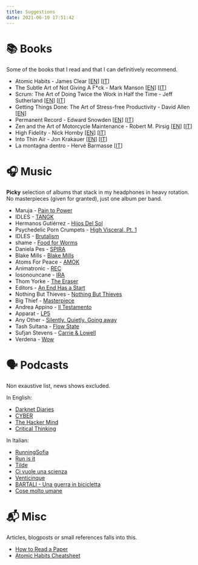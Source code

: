 ```yaml
---
title: Suggestions
date: 2021-06-10 17:51:42
---
```


# 📚 Books
Some of the books that I read and that I can definitively recommend.

- Atomic Habits -  James Clear 
\[[EN](https://www.amazon.it/Atomic-Habits-Proven-Build-Break/dp/0593189647/ref=sr_1_2?__mk_it_IT=%EF%BF%BDM%EF%BF%BD%25u017D%EF%BF%BD%EF%BF%BD&crid=36YICKWSOMUO2&dib=eyJ2IjoiMSJ9.MtdfdYPi-DUc5khBE3berh9xbBhJLyZAM4NcT3PybU4k5qxk4LKc2pjlxRmBPxKy-JlZAzERwvPz1N7dDbrHwi3WLvVNncbhk78ZFnXo1sSUTMU64zMHAS1z4i5nuyBM40RG2owDM-iATaRXzQGquWzQayxuXqB9l_52tk0vRGe9pldX8il0m3ZdQ9x8QPrrNNXjPEad3S3vGAlCHBRoaw8ikDwbJSBcIjUjnqSvueXKRXYZdjC9Aut_JHYbmLSanIubn2fjB6i1mKme9qomGv4G-tPBKu9K1AUPV9CFco4.DWAzMYvhsh4E2g94YZJnxsgFO8256djG8bzIBHOIwHw&dib_tag=se&keywords=atomic+habits&qid=1760607168&sprefix=%2Caps%2C888&sr=8-2)\]
\[[IT](https://www.amazon.it/Atomic-habits-Piccole-abitudini-cambiamenti/dp/B0C7FQW26M/ref=sr_1_1?__mk_it_IT=%EF%BF%BDM%EF%BF%BD%25u017D%EF%BF%BD%EF%BF%BD&crid=36YICKWSOMUO2&dib=eyJ2IjoiMSJ9.MtdfdYPi-DUc5khBE3berh9xbBhJLyZAM4NcT3PybU4k5qxk4LKc2pjlxRmBPxKy-JlZAzERwvPz1N7dDbrHwi3WLvVNncbhk78ZFnXo1sSUTMU64zMHAS1z4i5nuyBM40RG2owDM-iATaRXzQGquWzQayxuXqB9l_52tk0vRGe9pldX8il0m3ZdQ9x8QPrrNNXjPEad3S3vGAlCHBRoaw8ikDwbJSBcIjUjnqSvueXKRXYZdjC9Aut_JHYbmLSanIubn2fjB6i1mKme9qomGv4G-tPBKu9K1AUPV9CFco4.DWAzMYvhsh4E2g94YZJnxsgFO8256djG8bzIBHOIwHw&dib_tag=se&keywords=atomic+habits&qid=1760607168&sprefix=%2Caps%2C888&sr=8-1)\]
- The Subtle Art of Not Giving A F*ck - Mark Manson 
\[[EN](https://www.amazon.it/subtle-art-not-giving-Counterintuitive/dp/0062641549)\]
\[[IT](https://www.amazon.it/scorretto-efficace-liberarsi-irritanti-problemi/dp/8822707451)\]
- Scrum: The Art of Doing Twice the Work in Half the Time - Jeff Sutherland
\[[EN](https://www.amazon.it/Scrum-Doing-Twice-Work-Half/dp/1847941109)\]
\[[IT](https://www.amazon.it/doppio-tempo-Puntare-successo-metodo/dp/8817078719)\]
- Getting Things Done: The Art of Stress-free Productivity - David Allen
\[[EN](https://www.amazon.it/Getting-Things-Done-Stress-free-Productivity/dp/0349423148)\]
- Permanent Record - Edward Snowden
\[[EN](https://www.amazon.it/Permanent-Record-Edward-Snowden/dp/1529035694)\]
\[[IT](https://www.amazon.it/Errore-sistema-Edward-Snowden/dp/8830454397)\]
- Zen and the Art of Motorcycle Maintenance - Robert M. Pirsig
\[[EN](https://www.amazon.it/Zen-Art-Motorcycle-Maintenance-Inquiry-ebook/dp/B0026772N8)\]
\[[IT](https://www.amazon.it/zen-larte-della-manutenzione-motocicletta/dp/8845907341)\]
- High Fidelity - Nick Hornby
\[[EN](https://www.amazon.it/High-Fidelity-Nick-Hornby/dp/0241969816)\]
\[[IT](https://www.amazon.it/Alta-fedelt%C3%A0-Nick-Hornby/dp/8823514576)\]
- Into Thin Air - Jon Krakauer
\[[EN](https://www.amazon.it/Into-thin-air-Jon-Krakauer/dp/1447200187)\]
\[[IT](https://www.amazon.it/Aria-sottile-Jon-Krakauer/dp/8879722689)\]
- La montagna dentro - Hervé Barmasse
\[[IT](https://www.amazon.it/montagna-dentro-Herv%C3%A9-Barmasse/dp/8858130111/)\]


# 🎧 Music
**Picky** selection of albums that stack in my headphones in heavy rotation.
No masterpieces (given for granted), just one album per band.
- Maruja - [Pain to Power](https://open.spotify.com/album/6wymdowW8HbQ4H3nVs93Hj?si=pnMg8fzjQCGOO2volTu3ZQ)
- IDLES - [TANGK](https://open.spotify.com/album/6U11VNHZAfYY3E9V4oFB2p?si=C-DUklDiT8GUTY7zCl740A)
- Hermanos Gutiérrez - [Hijos Del Sol](https://open.spotify.com/album/6gnYcXVaffdG0vwVM34cr8?si=VlhzzS8fS7SC185Vw-ZvkA)
- Psychedelic Porn Crumpets - [High Visceral, Pt. 1](https://open.spotify.com/album/2BlcdDBE62JOtVOgC3L3xo?si=QEo7u74zQ96qnrfW8KYTVw)
- IDLES - [Brutalism](https://open.spotify.com/album/5qag6esZLv5ySuCpzh7CE6?si=cLXqOPG8Q52iVPtzrKgAlw)
- shame - [Food for Worms](https://open.spotify.com/album/6A3JJrCJO2TXZ9Vfy3tIbW?si=PDzRta6yREGMgxyiYdMepA)
- Daniela Pes - [SPIRA](https://open.spotify.com/album/1a8ThwO86pH1QSjVYAeC5H?si=PxQWw_ekRhixW2crYDuhzw)
- Blake Mills - [Blake Mills](https://open.spotify.com/album/5DGnrJSx7nuDC8WrD2EOyu?si=msWIRiwST3a3RHv1oQ9mpw)
- Atoms For Peace - [AMOK](https://open.spotify.com/album/77Ie9frENeQwYUGHrrS0pk?si=HSUOTX01QHq4gpI0-vrBmQ)
- Animatronic - [REC](https://open.spotify.com/album/1WxdbtBtQpZMPMvoNegvi6?si=FAUhUIj5QtmJgLovzk94vg)
- Iosonouncane - [IRA](https://open.spotify.com/album/4WhBN2WPPxAU5M5Tpw56PL?si=GZ-Diq_XRoWSrMGxxsiSyw)
- Thom Yorke - [The Eraser](https://open.spotify.com/album/4QSIeDnAnGag2YZ5DjB2eB?si=pKceg1pzThGtaX1lBWNTSQ)
- Editors - [An End Has a Start](https://open.spotify.com/album/3csSbF72syMhIYq89doRha?si=HJWCcIgkTi-aUzT_dXYMhg)
- Nothing But Thieves - [Nothing But Thieves](https://open.spotify.com/album/3q4BkDV5B7sczFcfrIl2a2?si=OLHCugbkT76gnqZuSrR71w)
- Big Thief - [Masterpiece](https://open.spotify.com/album/2QVrJXsVZIgwNwOhtu31wd?si=zUZ-fYLUR0WU3O2zWibC-Q)
- Andrea Appino - [Il Testamento](https://open.spotify.com/album/12RuDjWnKrvxNDlnNJdS4r?si=EWnJ1cpaRaGbmS5O0owP2A)
- Apparat - [LP5](https://open.spotify.com/album/5q1fLCH66wHNsoiAVfaPJ8?si=DJI_7D4BROu_Bc9gygpcog)
- Any Other - [Silently. Quietly. Going away](https://open.spotify.com/album/6JWbOyHqj7ldKaPJ4cFOuO?si=9HEah9iiR_GyKghVBXJCgQ)
- Tash Sultana - [Flow State](https://open.spotify.com/album/0mmKq1y0uVIjlgjhFw2OB2?si=S5g2reoVQ--OW8ha2eqITA)
- Sufjan Stevens - [Carrie & Lowell](https://open.spotify.com/album/0U8DeqqKDgIhIiWOdqiQXE?si=ovVBoTunTbyiP6BUXbtDyg)
- Verdena - [Wow](https://open.spotify.com/album/6kEHqRYAB608ag9q5SLUOl?si=o_bdtrnaTaaw5Gg6K1X4pw)

# 🗣 Podcasts
Non exaustive list, news shows excluded.

In English:
- [Darknet Diaries](https://open.spotify.com/show/4XPl3uEEL9hvqMkoZrzbx5?si=6a3f19b6ac604f78)
- [CYBER](https://open.spotify.com/show/3smcGJaAF6F7sioqFDQjzn?si=5ee329942aea4513)
- [The Hacker Mind](https://open.spotify.com/show/6zkacjxPFG0qbcMWzDHvfH?si=e8e1bad877db4e8e)
- [Critical Thinking](https://open.spotify.com/show/4GiJnv8f4a4ZR6Jc6TQJ3k)

In Italian:
- [RunningSofia](https://open.spotify.com/show/5rIJ6pt5R7oAjJ2eD2qBhB?si=116d207af2da456a)
- [Run is it](https://open.spotify.com/show/4l46PvecBtoS6Ov5Z0U2d7?si=c59fe58ee1894a2c)
- [Tilde](https://open.spotify.com/show/4la0lj0pu8OmJA3gYadCDa?si=44447b774d4a4a89)
- [Ci vuole una scienza](https://open.spotify.com/show/2dFnTK83EmwkR6yMYb3uoL?si=de3c8e56fa114898)
- [Venticinque](https://open.spotify.com/show/0KELXXzIx3nL3tAJW4zdho?si=2c9f57b113f74f12)
- [BARTALI - Una guerra in bicicletta](https://open.spotify.com/show/06RozEOOmjZS4ktwVIEYzT?si=813d09802c4946b7)
- [Cose molto umane](https://open.spotify.com/show/79AqdlUNncp3KZQJqKv8I7?si=d51292ebab804a3e)

# 📬 Misc
Articles, blogposts or small references falls into this.

- [How to Read a Paper](https://web.stanford.edu/class/ee384m/Handouts/HowtoReadPaper.pdf)
- [Atomic Habits Cheatsheet](https://s3.amazonaws.com/jamesclear/Atomic+Habits/Habits+Cheat+Sheet.pdf)